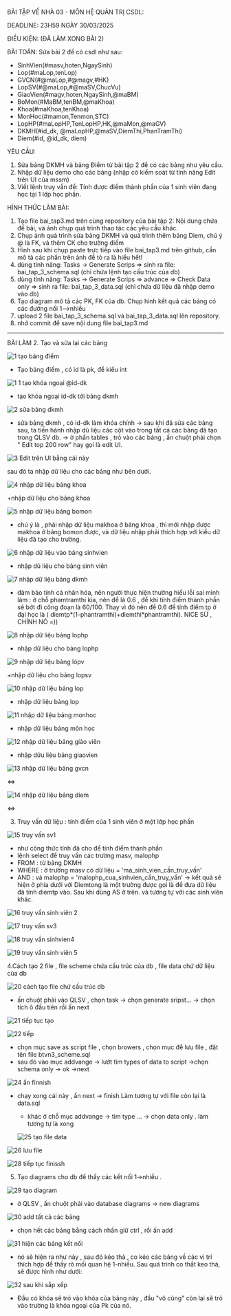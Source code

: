 BÀI TẬP VỀ NHÀ 03 - MÔN HỆ QUẢN TRỊ CSDL:

DEADLINE: 23H59 NGÀY 30/03/2025

ĐIỀU KIỆN: (ĐÃ LÀM XONG BÀI 2)

BÀI TOÁN: Sửa bài 2 để có csdl như sau:
  + SinhVien(#masv,hoten,NgaySinh)
  + Lop(#maLop,tenLop)
  + GVCN(#@maLop,#@magv,#HK)
  + LopSV(#@maLop,#@maSV,ChucVu)
  + GiaoVien(#magv,hoten,NgaySinh,@maBM)
  + BoMon(#MaBM,tenBM,@maKhoa)
  + Khoa(#maKhoa,tenKhoa)
  + MonHoc(#mamon,Tenmon,STC)
  + LopHP(#maLopHP,TenLopHP,HK,@maMon,@maGV)
  + DKMH(#id_dk, @maLopHP,@maSV,DiemThi,PhanTramThi)
  + Diem(#id, @id_dk, diem)

YÊU CẦU:
1. Sửa bảng DKMH và bảng Điểm từ bài tập 2 để có các bảng như yêu cầu.
2. Nhập dữ liệu demo cho các bảng (nhập có kiểm soát từ tính năng Edit trên UI của mssm)
3. Viết lệnh truy vấn để: Tính được điểm thành phần của 1 sinh viên đang học tại 1 lớp học phần.

HÌNH THỨC LÀM BÀI:
1. Tạo file bai_tap3.md trên cùng repository của bài tập 2:
   Nội dung chứa đề bài, và ảnh chụp quá trình thao tác các yêu cầu khác.
2. Chụp ảnh quá trình sửa bảng DKMH và quá trình thêm bảng Diem, chú ý @ là FK, và thêm CK cho trường điểm
3. Hình sau khi chụp paste trực tiếp vào file bai_tap3.md trên github, cần mô tả các phần trên ảnh để tỏ ra là hiểu hết!
4. dùng tính năng: Tasks -> Generate Scrips => sinh ra file: bai_tap_3_schema.sql  (chỉ chứa lệnh tạo cấu trúc của db)
5. dùng tính năng: Tasks -> Generate Scrips => advance => Check Data only => sinh ra file: bai_tap_3_data.sql  (chỉ chứa dữ liệu đã nhập demo vào db)
6. Tạo diagram mô tả các PK, FK của db. Chụp hình kết quả các bảng có các đường nối 1-->nhiều
7. upload 2 file  bai_tap_3_schema.sql và bai_tap_3_data.sql lên repository.
8. nhớ commit để save nội dung file bai_tap3.md
------------------------------------------------------------------------------------------------------------------------------------------------------------
BÀI LÀM
2. Tạo và sửa lại các bảng

![1 tạo bảng điểm](https://github.com/user-attachments/assets/22ce11e1-4d34-4bc9-a31b-004b3f4f3453)

+ Tạo bảng điểm , có id là pk, để kiểu int
  
![1 1 tạo khóa ngoại @id-dk](https://github.com/user-attachments/assets/a02fba7e-338a-4111-80d4-72675d141217)

+ tạo khóa ngoại id-dk tới bảng dkmh

![2 sửa bảng dkmh](https://github.com/user-attachments/assets/f227ff50-bf7a-40a6-8b7f-dadcaa918cd6)

+ sửa bảng dkmh , có id-dk làm khóa chính
-> sau khi đã sửa các bảng sau, ta tiến hành nhập dũ liệu các cột vào trong tất cả các bảng đã tạo trong QLSV db.
-> ở phần tables , trỏ vào các bảng , ấn chuột phải chọn " Edit top 200 row" hay gọi là edit UI.
  
![3 Edit trên UI bằng cái này](https://github.com/user-attachments/assets/a46f37f4-7d69-4234-955c-d7a38874dd2a)

sau đó ta nhập dữ liệu cho các bảng như bên dưới.

![4 nhập dữ liệu bảng khoa](https://github.com/user-attachments/assets/509705f8-2480-4bb8-aa0a-ab8b4cc93a52)

+nhập dữ liệu cho bảng khoa

![5 nhập dữ liệu bảng bomon](https://github.com/user-attachments/assets/8a5cf9b2-152d-433f-9081-1105e567afe1)

- chú ý là , phải nhập dữ liệu makhoa ở bảng khoa , thì mới nhập được makhoa ở bảng bomon được, và dữ liệu nhập phải thích hợp với kiểu dữ liệu đã tạo cho trường.
  
![6 nhập dữ liệu vào bảng sinhvien](https://github.com/user-attachments/assets/ea1fc136-cc3d-4602-8bfc-428a1e87399b)

+ nhập dũ liệu cho bảng sinh viên
  
![7 nhập dữ liệu bảng dkmh](https://github.com/user-attachments/assets/90d993e3-177a-491c-b49d-d3ca2a49ec5e)

+ đảm bảo tính cá nhân hóa, nên người thực hiện thường hiểu lỗi sai mình làm : ở chỗ phamtramthi kia, nên để là 0.6 , để khi tính điểm thành phần sẽ bớt đi công đoạn là 60/100. Thay vì đó nên để 0.6 để tính điểm tp ở đại học là ( diemtp*(1-phantramthi)+diemthi*phantramthi). NICE SỪ , CHÍNH NÓ =))
  
![8 nhập dữ liệu bảng lophp](https://github.com/user-attachments/assets/b26534a5-f1d8-4019-9f71-ad6e7155ba49)

+ nhập dữ liệu cho bảng lophp
  
![9 nhập dữ liệu bảng lópv](https://github.com/user-attachments/assets/6b5fa2ce-d5fd-4018-9e9f-17dfc5706bde)

+nhập dữ liệu cho bảng lopsv

![10 nhập dữ liệu bảng lop](https://github.com/user-attachments/assets/7faf645b-9265-4d71-a2ee-dd7a322aa17f)

+ nhập dữ liệu bảng lop
  
![11 nhập dữ liệu bảng monhoc](https://github.com/user-attachments/assets/3f21c2fe-3d71-47f9-990a-ea9dade79cc0)

+ nhập dữ liệu bảng môn học
  
![12 nhập dữ liệu bảng giáo viên](https://github.com/user-attachments/assets/e72910f9-b74b-4cfc-b9a6-beac05351b5c)

+ nhập dữu liệu bảng giaovien
  
![13 nhập dữ liệu bảng gvcn](https://github.com/user-attachments/assets/8e951c08-cd7a-4940-93ce-01eea902c6a2)

<=>

![14 nhập dữ liệu bảng diem](https://github.com/user-attachments/assets/d148a04c-8b5e-4750-aada-6df982b57d8c)

<=>

3. Truy vấn dữ liệu : tính điểm của 1 sinh viên ở một lớp học phần

![15 truy vấn sv1 ](https://github.com/user-attachments/assets/209ec621-4f26-40d7-8adf-26eade8887e2)

+ như công thức tính đã cho để tính điểm thành phần
+ lệnh select để truy vấn các trường masv, malophp
+ FROM : từ bảng DKMH
+ WHERE : ở trường masv có dữ liệu = 'ma_sinh_vien_cần_truy_vấn'
+ AND : và malophp = 'malophp_cua_sinhvien_cần_truy_vấn'
-> kết quả sẽ hiện ở phía dưới với Diemtong là một trường được gọi là để đưa dữ liệu đã tính diemtp vào. Sau khi dùng AS ở trên.
  và tương tự với các sinh viên khác.
  
![16 truy vấn sinh viên 2](https://github.com/user-attachments/assets/0cc7a262-b5f4-46b1-8dae-33568850dabc)

![17 truy vấn sv3](https://github.com/user-attachments/assets/66365144-3312-4a77-b57e-ba612c83810f)

![18 truy vấn sinhvien4](https://github.com/user-attachments/assets/b4637cb9-bf78-4d72-a9e6-390d0718c09f)

![19 truy vấn sinh viên 5](https://github.com/user-attachments/assets/0d6842d9-ea32-4040-b9de-7f141766cb5e)


4.Cách tạo 2 file , file scheme chứa cấu trúc của db , file data chứ dữ liệu của db

![20 cách tạo file chứ cấu trúc db](https://github.com/user-attachments/assets/c0ad885a-e486-492b-b7c2-4cdf198ab091)

+ ấn chuột phải vào QLSV , chọn task -> chọn generate sripst... -> chọn tích ô đầu tiên rồi ấn next

![21 tiếp tục tạo](https://github.com/user-attachments/assets/5b1a187f-7235-4914-bcdd-7a185536f398)

![22 tiếp](https://github.com/user-attachments/assets/f5d23014-bf33-4866-80b5-c4010a4a9e2a)

+ chọn mục save as script file , chọn browers , chọn mục để lưu file , đặt tên file btvn3_scheme.sql
+ sau đó vào mục addvange -> lướt tìm types of data to script ->chọn schema only -> ok ->next

![24 ấn finnish](https://github.com/user-attachments/assets/458c7584-5a7a-4c2b-b36b-8aaee6fbbbba)

+ chạy xong cái này , ấn next -> finish
  Làm tương tự với file còn lại là data.sql
  + khác ở chỗ mục addvange -> tìm type ... -> chọn data only . làm tương tự là xong

   ![25 tạo file data](https://github.com/user-attachments/assets/012a0e2a-7dc2-434b-9668-b402de2f74be)
  
![26 lưu file](https://github.com/user-attachments/assets/d654cf24-12f4-4974-9b61-efac746e7157)

![28 tiếp tục finissh](https://github.com/user-attachments/assets/8088cd2e-48a6-4987-b27e-e1e317f68807)


5. Tạo diagrams cho db để thấy các kết nối 1->nhiều .

![29 tạo diagram](https://github.com/user-attachments/assets/0396287e-b397-460c-9cf2-83c82d8be28c)

+ ở QLSV , ấn chuột phải vào database diagrams -> new diagrams
  
![30 add tất cả các bảng](https://github.com/user-attachments/assets/ec20acb3-11fa-4d72-8877-fb1933b1e959) 

+ chọn hết các bảng bằng cách nhấn giữ ctrl , rồi ấn add
  
![31 hiện các bảng kết nối](https://github.com/user-attachments/assets/4cfd1998-c862-4377-8a7a-ba3f96b1db73)

+ nó sẽ hiện ra như này , sau đó kéo thả , co kéo các bảng về các vị trí thích hợp để thấy rõ mối quan hệ 1-nhiều. Sau quá trình co thắt keo thả, sẽ được hình như dưới:
  
![32 sau khi sắp xếp](https://github.com/user-attachments/assets/f46ffe12-8bb5-4c56-b9f9-da4b43297b58)

+ Đầu có khóa sẽ trỏ vào khóa của bảng này , đầu "vô cùng" còn lại sẽ trỏ vào trường là khóa ngoại của Pk của nó.



  






















